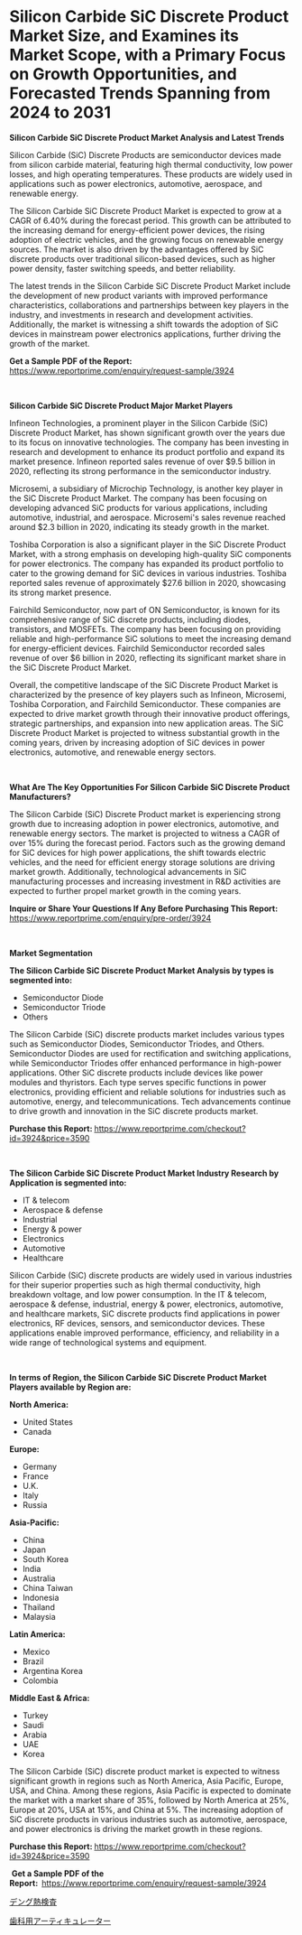 <p><h1>Silicon Carbide SiC Discrete Product Market Size, and Examines its Market Scope, with a Primary Focus on Growth Opportunities, and Forecasted Trends Spanning from 2024 to 2031</h1></p><p><strong>Silicon Carbide SiC Discrete Product Market Analysis and Latest Trends</strong></p>
<p><p>Silicon Carbide (SiC) Discrete Products are semiconductor devices made from silicon carbide material, featuring high thermal conductivity, low power losses, and high operating temperatures. These products are widely used in applications such as power electronics, automotive, aerospace, and renewable energy.</p><p>The Silicon Carbide SiC Discrete Product Market is expected to grow at a CAGR of 6.40% during the forecast period. This growth can be attributed to the increasing demand for energy-efficient power devices, the rising adoption of electric vehicles, and the growing focus on renewable energy sources. The market is also driven by the advantages offered by SiC discrete products over traditional silicon-based devices, such as higher power density, faster switching speeds, and better reliability.</p><p>The latest trends in the Silicon Carbide SiC Discrete Product Market include the development of new product variants with improved performance characteristics, collaborations and partnerships between key players in the industry, and investments in research and development activities. Additionally, the market is witnessing a shift towards the adoption of SiC devices in mainstream power electronics applications, further driving the growth of the market.</p></p>
<p><strong>Get a Sample PDF of the Report:&nbsp;</strong> <a href="https://www.reportprime.com/enquiry/request-sample/3924">https://www.reportprime.com/enquiry/request-sample/3924</a></p>
<p>&nbsp;</p>
<p><strong>Silicon Carbide SiC Discrete Product Major Market Players</strong></p>
<p><p>Infineon Technologies, a prominent player in the Silicon Carbide (SiC) Discrete Product Market, has shown significant growth over the years due to its focus on innovative technologies. The company has been investing in research and development to enhance its product portfolio and expand its market presence. Infineon reported sales revenue of over $9.5 billion in 2020, reflecting its strong performance in the semiconductor industry.</p><p>Microsemi, a subsidiary of Microchip Technology, is another key player in the SiC Discrete Product Market. The company has been focusing on developing advanced SiC products for various applications, including automotive, industrial, and aerospace. Microsemi's sales revenue reached around $2.3 billion in 2020, indicating its steady growth in the market.</p><p>Toshiba Corporation is also a significant player in the SiC Discrete Product Market, with a strong emphasis on developing high-quality SiC components for power electronics. The company has expanded its product portfolio to cater to the growing demand for SiC devices in various industries. Toshiba reported sales revenue of approximately $27.6 billion in 2020, showcasing its strong market presence.</p><p>Fairchild Semiconductor, now part of ON Semiconductor, is known for its comprehensive range of SiC discrete products, including diodes, transistors, and MOSFETs. The company has been focusing on providing reliable and high-performance SiC solutions to meet the increasing demand for energy-efficient devices. Fairchild Semiconductor recorded sales revenue of over $6 billion in 2020, reflecting its significant market share in the SiC Discrete Product Market.</p><p>Overall, the competitive landscape of the SiC Discrete Product Market is characterized by the presence of key players such as Infineon, Microsemi, Toshiba Corporation, and Fairchild Semiconductor. These companies are expected to drive market growth through their innovative product offerings, strategic partnerships, and expansion into new application areas. The SiC Discrete Product Market is projected to witness substantial growth in the coming years, driven by increasing adoption of SiC devices in power electronics, automotive, and renewable energy sectors.</p></p>
<p>&nbsp;</p>
<p><strong>What Are The Key Opportunities For Silicon Carbide SiC Discrete Product Manufacturers?</strong></p>
<p><p>The Silicon Carbide (SiC) Discrete Product market is experiencing strong growth due to increasing adoption in power electronics, automotive, and renewable energy sectors. The market is projected to witness a CAGR of over 15% during the forecast period. Factors such as the growing demand for SiC devices for high power applications, the shift towards electric vehicles, and the need for efficient energy storage solutions are driving market growth. Additionally, technological advancements in SiC manufacturing processes and increasing investment in R&D activities are expected to further propel market growth in the coming years.</p></p>
<p><strong>Inquire or Share Your Questions If Any Before Purchasing This Report:</strong> <a href="https://www.reportprime.com/enquiry/pre-order/3924">https://www.reportprime.com/enquiry/pre-order/3924</a></p>
<p>&nbsp;</p>
<p><strong>Market Segmentation</strong></p>
<p><strong>The Silicon Carbide SiC Discrete Product Market Analysis by types is segmented into:</strong></p>
<p><ul><li>Semiconductor Diode</li><li>Semiconductor Triode</li><li>Others</li></ul></p>
<p><p>The Silicon Carbide (SiC) discrete products market includes various types such as Semiconductor Diodes, Semiconductor Triodes, and Others. Semiconductor Diodes are used for rectification and switching applications, while Semiconductor Triodes offer enhanced performance in high-power applications. Other SiC discrete products include devices like power modules and thyristors. Each type serves specific functions in power electronics, providing efficient and reliable solutions for industries such as automotive, energy, and telecommunications. Tech advancements continue to drive growth and innovation in the SiC discrete products market.</p></p>
<p><strong>Purchase this Report:&nbsp;</strong><a href="https://www.reportprime.com/checkout?id=3924&price=3590">https://www.reportprime.com/checkout?id=3924&price=3590</a></p>
<p>&nbsp;</p>
<p><strong>The Silicon Carbide SiC Discrete Product Market Industry Research by Application is segmented into:</strong></p>
<p><ul><li>IT & telecom</li><li>Aerospace & defense</li><li>Industrial</li><li>Energy & power</li><li>Electronics</li><li>Automotive</li><li>Healthcare</li></ul></p>
<p><p>Silicon Carbide (SiC) discrete products are widely used in various industries for their superior properties such as high thermal conductivity, high breakdown voltage, and low power consumption. In the IT & telecom, aerospace & defense, industrial, energy & power, electronics, automotive, and healthcare markets, SiC discrete products find applications in power electronics, RF devices, sensors, and semiconductor devices. These applications enable improved performance, efficiency, and reliability in a wide range of technological systems and equipment.</p></p>
<p>&nbsp;</p>
<p><strong>In terms of Region, the Silicon Carbide SiC Discrete Product Market Players available by Region are:</strong></p>
<p>
    <p> <strong> North America: </strong>
        <ul>
            <li>United States</li>
            <li>Canada</li>
        </ul>
        </p> 
    <p> <strong> Europe: </strong>
        <ul>
            <li>Germany</li>
            <li>France</li>
            <li>U.K.</li>
            <li>Italy</li>
            <li>Russia</li>
        </ul>
        </p> 
    <p> <strong> Asia-Pacific: </strong>
        <ul>
            <li>China</li>
            <li>Japan</li>
            <li>South Korea</li>
            <li>India</li>
            <li>Australia</li>
            <li>China Taiwan</li>
            <li>Indonesia</li>
            <li>Thailand</li>
            <li>Malaysia</li>
        </ul>
        </p> 
    <p> <strong> Latin America: </strong>
        <ul>
            <li>Mexico</li>
            <li>Brazil</li>
            <li>Argentina Korea</li>
            <li>Colombia</li>
        </ul>
        </p> 
    <p> <strong> Middle East & Africa: </strong>
        <ul>
            <li>Turkey</li>
            <li>Saudi</li>
            <li>Arabia</li>
            <li>UAE</li>
            <li>Korea</li>
        </ul>
    </p>
    </p>
<p><p>The Silicon Carbide (SiC) discrete product market is expected to witness significant growth in regions such as North America, Asia Pacific, Europe, USA, and China. Among these regions, Asia Pacific is expected to dominate the market with a market share of 35%, followed by North America at 25%, Europe at 20%, USA at 15%, and China at 5%. The increasing adoption of SiC discrete products in various industries such as automotive, aerospace, and power electronics is driving the market growth in these regions.</p></p>
<p><strong>Purchase this Report: </strong><a href="https://www.reportprime.com/checkout?id=3924&price=3590">https://www.reportprime.com/checkout?id=3924&price=3590</a></p>
<p>&nbsp;<strong>Get a Sample PDF of the Report:&nbsp;&nbsp;</strong><a href="https://www.reportprime.com/enquiry/request-sample/3924">https://www.reportprime.com/enquiry/request-sample/3924</a></p>
<p><strong></strong></p>
<p><p><a href="https://github.com/laurenreichert/Market-Research-Report-List-1/blob/main/470458014808.md">デング熱検査</a></p><p><a href="https://github.com/RodHoppe07/Market-Research-Report-List-1/blob/main/538355514809.md">歯科用アーティキュレーター</a></p></p>